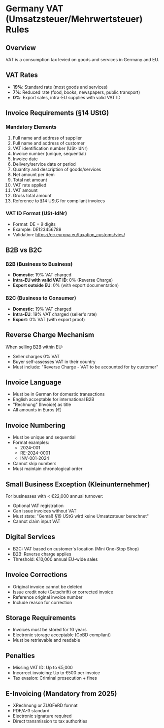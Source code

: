 # Germany VAT (Umsatzsteuer/Mehrwertsteuer) Rules

## Overview
VAT is a consumption tax levied on goods and services in Germany and EU.

## VAT Rates
- **19%**: Standard rate (most goods and services)
- **7%**: Reduced rate (food, books, newspapers, public transport)
- **0%**: Export sales, intra-EU supplies with valid VAT ID

## Invoice Requirements (§14 UStG)
### Mandatory Elements
1. Full name and address of supplier
2. Full name and address of customer
3. VAT identification number (USt-IdNr)
4. Invoice number (unique, sequential)
5. Invoice date
6. Delivery/service date or period
7. Quantity and description of goods/services
8. Net amount per item
9. Total net amount
10. VAT rate applied
11. VAT amount
12. Gross total amount
13. Reference to §14 UStG for compliant invoices

### VAT ID Format (USt-IdNr)
- Format: DE + 9 digits
- Example: DE123456789
- Validation: https://ec.europa.eu/taxation_customs/vies/

## B2B vs B2C
### B2B (Business to Business)
- **Domestic**: 19% VAT charged
- **Intra-EU with valid VAT ID**: 0% (Reverse Charge)
- **Export outside EU**: 0% (with export documentation)

### B2C (Business to Consumer)
- **Domestic**: 19% VAT charged
- **Intra-EU**: 19% VAT charged (seller's rate)
- **Export**: 0% VAT (with export proof)

## Reverse Charge Mechanism
When selling B2B within EU:
- Seller charges 0% VAT
- Buyer self-assesses VAT in their country
- Must include: "Reverse Charge - VAT to be accounted for by customer"

## Invoice Language
- Must be in German for domestic transactions
- English acceptable for international B2B
- "Rechnung" (Invoice) as title
- All amounts in Euros (€)

## Invoice Numbering
- Must be unique and sequential
- Format examples: 
  - 2024-001
  - RE-2024-0001
  - INV-001-2024
- Cannot skip numbers
- Must maintain chronological order

## Small Business Exception (Kleinunternehmer)
For businesses with < €22,000 annual turnover:
- Optional VAT registration
- Can issue invoices without VAT
- Must state: "Gemäß §19 UStG wird keine Umsatzsteuer berechnet"
- Cannot claim input VAT

## Digital Services
- B2C: VAT based on customer's location (Mini One-Stop Shop)
- B2B: Reverse charge applies
- Threshold: €10,000 annual EU-wide sales

## Invoice Corrections
- Original invoice cannot be deleted
- Issue credit note (Gutschrift) or corrected invoice
- Reference original invoice number
- Include reason for correction

## Storage Requirements
- Invoices must be stored for 10 years
- Electronic storage acceptable (GoBD compliant)
- Must be retrievable and readable

## Penalties
- Missing VAT ID: Up to €5,000
- Incorrect invoicing: Up to €500 per invoice
- Tax evasion: Criminal prosecution + fines

## E-Invoicing (Mandatory from 2025)
- XRechnung or ZUGFeRD format
- PDF/A-3 standard
- Electronic signature required
- Direct transmission to tax authorities
